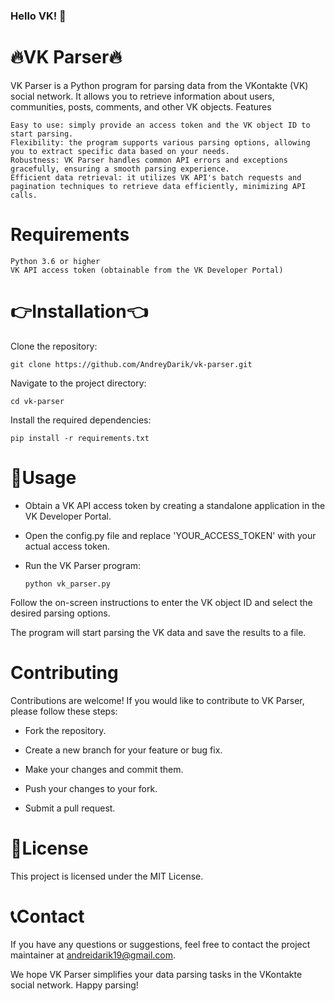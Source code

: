 ### Hello VK! 🫡

# 🔥VK Parser🔥

VK Parser is a Python program for parsing data from the VKontakte (VK) social network. It allows you to retrieve information about users, communities, posts, comments, and other VK objects.
Features

    Easy to use: simply provide an access token and the VK object ID to start parsing.
    Flexibility: the program supports various parsing options, allowing you to extract specific data based on your needs.
    Robustness: VK Parser handles common API errors and exceptions gracefully, ensuring a smooth parsing experience.
    Efficient data retrieval: it utilizes VK API's batch requests and pagination techniques to retrieve data efficiently, minimizing API calls.

# Requirements

    Python 3.6 or higher
    VK API access token (obtainable from the VK Developer Portal)

# 👉Installation👈


   Clone the repository:

    git clone https://github.com/AndreyDarik/vk-parser.git

   Navigate to the project directory:

    cd vk-parser

   Install the required dependencies:


    pip install -r requirements.txt

# 🔎Usage

   - Obtain a VK API access token by creating a standalone application in the VK Developer Portal.

   - Open the config.py file and replace 'YOUR_ACCESS_TOKEN' with your actual access token.

   - Run the VK Parser program:


         python vk_parser.py

Follow the on-screen instructions to enter the VK object ID and select the desired parsing options.

The program will start parsing the VK data and save the results to a file.

# Contributing

Contributions are welcome! If you would like to contribute to VK Parser, please follow these steps:

- Fork the repository.

- Create a new branch for your feature or bug fix.

- Make your changes and commit them.

- Push your changes to your fork.

- Submit a pull request.

# 📜License

This project is licensed under the MIT License.

# 📞Contact

If you have any questions or suggestions, feel free to contact the project maintainer at andreidarik19@gmail.com.

We hope VK Parser simplifies your data parsing tasks in the VKontakte social network. Happy parsing!
